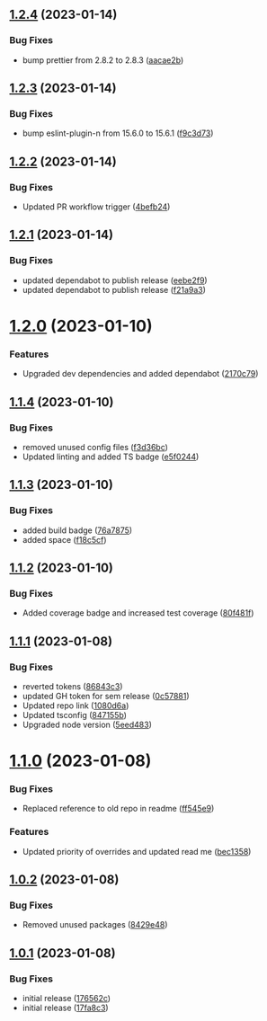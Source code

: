 ## [1.2.4](https://github.com/feijoa-dev/use-feature/compare/v1.2.3...v1.2.4) (2023-01-14)


### Bug Fixes

* bump prettier from 2.8.2 to 2.8.3 ([aacae2b](https://github.com/feijoa-dev/use-feature/commit/aacae2b29b63096d0068d129902ad5ee3e30f010))

## [1.2.3](https://github.com/feijoa-dev/use-feature/compare/v1.2.2...v1.2.3) (2023-01-14)


### Bug Fixes

* bump eslint-plugin-n from 15.6.0 to 15.6.1 ([f9c3d73](https://github.com/feijoa-dev/use-feature/commit/f9c3d732d32de3c4ab1899fe5a7493a2d85bd147))

## [1.2.2](https://github.com/feijoa-dev/use-feature/compare/v1.2.1...v1.2.2) (2023-01-14)


### Bug Fixes

* Updated PR workflow trigger ([4befb24](https://github.com/feijoa-dev/use-feature/commit/4befb244372bd19b08766f9cafdfa309ae6f9213))

## [1.2.1](https://github.com/feijoa-dev/use-feature/compare/v1.2.0...v1.2.1) (2023-01-14)


### Bug Fixes

* updated dependabot to publish release ([eebe2f9](https://github.com/feijoa-dev/use-feature/commit/eebe2f9ee2df8b2d54051bd719e724e79082491c))
* updated dependabot to publish release ([f21a9a3](https://github.com/feijoa-dev/use-feature/commit/f21a9a3de1cadf796d2943916bb65f0d0b8834df))

# [1.2.0](https://github.com/feijoa-dev/use-feature/compare/v1.1.4...v1.2.0) (2023-01-10)


### Features

* Upgraded dev dependencies and added dependabot ([2170c79](https://github.com/feijoa-dev/use-feature/commit/2170c79ce0506e68b01bd88ed07d404fffb4fa92))

## [1.1.4](https://github.com/feijoa-dev/use-feature/compare/v1.1.3...v1.1.4) (2023-01-10)


### Bug Fixes

* removed unused config files ([f3d36bc](https://github.com/feijoa-dev/use-feature/commit/f3d36bc701ae05f0ab95ec11b4c5a5427f2c3870))
* Updated linting and added TS badge ([e5f0244](https://github.com/feijoa-dev/use-feature/commit/e5f024472017aa315d9116b17c2172879d39c07f))

## [1.1.3](https://github.com/feijoa-dev/use-feature/compare/v1.1.2...v1.1.3) (2023-01-10)


### Bug Fixes

* added build badge ([76a7875](https://github.com/feijoa-dev/use-feature/commit/76a787564db233e335a4966bdc9b4d4591f69960))
* added space ([f18c5cf](https://github.com/feijoa-dev/use-feature/commit/f18c5cf901a95d2bc285fb3c6d2f4030a3fd2ced))

## [1.1.2](https://github.com/feijoa-dev/use-feature/compare/v1.1.1...v1.1.2) (2023-01-10)


### Bug Fixes

* Added coverage badge and increased test coverage ([80f481f](https://github.com/feijoa-dev/use-feature/commit/80f481fa758c8bfe7344c7199e052e117e2ed6de))

## [1.1.1](https://github.com/feijoa-dev/use-feature/compare/v1.1.0...v1.1.1) (2023-01-08)


### Bug Fixes

* reverted tokens ([86843c3](https://github.com/feijoa-dev/use-feature/commit/86843c363f82e11fea0f26377968ef06f81c7be8))
* updated GH token for sem release ([0c57881](https://github.com/feijoa-dev/use-feature/commit/0c57881f8f5bde09f8cc54473a26a1b90170a525))
* Updated repo link ([1080d6a](https://github.com/feijoa-dev/use-feature/commit/1080d6ae599ae0354d54c34a31e49d7944f9394e))
* Updated tsconfig ([847155b](https://github.com/feijoa-dev/use-feature/commit/847155bbc510b867993c754a48de63dba37bc6b9))
* Upgraded node version ([5eed483](https://github.com/feijoa-dev/use-feature/commit/5eed483f67d526d918f0735b66dfc4e6567c91cd))

# [1.1.0](https://github.com/stretch0/use-feature/compare/v1.0.2...v1.1.0) (2023-01-08)


### Bug Fixes

* Replaced reference to old repo in readme ([ff545e9](https://github.com/stretch0/use-feature/commit/ff545e96af683609ac525c0f3a65e59781b2e8e0))


### Features

* Updated priority of overrides and updated read me ([bec1358](https://github.com/stretch0/use-feature/commit/bec13581dbf0d595e9be0a8acc50235848fdf9cf))

## [1.0.2](https://github.com/stretch0/use-feature/compare/v1.0.1...v1.0.2) (2023-01-08)


### Bug Fixes

* Removed unused packages ([8429e48](https://github.com/stretch0/use-feature/commit/8429e483b9f034bc63420fab1ba2ab1d80d8449b))

## [1.0.1](https://github.com/stretch0/use-feature/compare/v1.0.0...v1.0.1) (2023-01-08)


### Bug Fixes

* initial release ([176562c](https://github.com/stretch0/use-feature/commit/176562cb4e8da32921e46a58ecb06061d10d53d7))
* initial release ([17fa8c3](https://github.com/stretch0/use-feature/commit/17fa8c31998cadb7e675746f5d4ce16906c8b50a))
